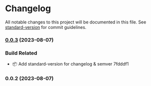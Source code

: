 # Changelog

All notable changes to this project will be documented in this file. See [standard-version](https://github.com/conventional-changelog/standard-version) for commit guidelines.

### [0.0.3](///compare/v0.0.2...v0.0.3) (2023-08-07)


### Build Related

* 📦 Add standard-version for changelog & semver 7fdddf1

### 0.0.2 (2023-08-07)
